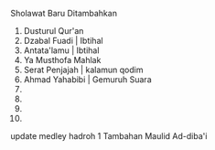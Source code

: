 Sholawat Baru Ditambahkan
1. Dusturul Qur'an
2. Dzabal Fuadi | Ibtihal
3. Antata'lamu | Ibtihal
4. Ya Musthofa Mahlak
5. Serat Penjajah | kalamun qodim
6. Ahmad Yahabibi | Gemuruh Suara
7. 
8. 
9. 
10. 

update medley hadroh 1
Tambahan Maulid Ad-diba'i
